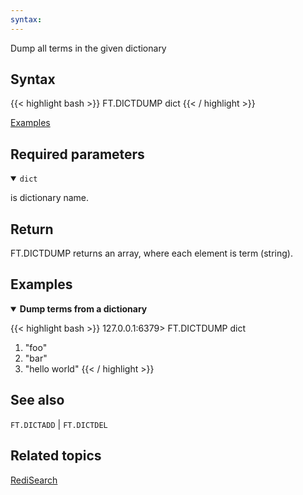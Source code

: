 ```yaml
---
syntax: 
---
```


Dump all terms in the given dictionary

## Syntax

{{< highlight bash >}}
FT.DICTDUMP dict
{{< / highlight >}}

[Examples](#examples)

## Required parameters

<details open>
<summary><code>dict</code></summary>

is dictionary name.
</details>

## Return

FT.DICTDUMP returns an array, where each element is term (string).

## Examples

<details open>
<summary><b>Dump terms from a dictionary</b></summary>

{{< highlight bash >}}
127.0.0.1:6379> FT.DICTDUMP dict
1) "foo"
2) "bar"
3) "hello world"
{{< / highlight >}}
</details>

## See also

`FT.DICTADD` | `FT.DICTDEL`

## Related topics

[RediSearch](/docs/stack/search)


